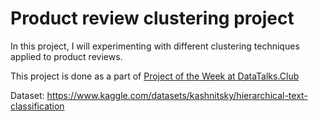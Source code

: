 # Product review clustering project

In this project, I will experimenting with different clustering techniques applied to product reviews.

This project is done as a part of [Project of the Week at DataTalks.Club](https://github.com/DataTalksClub/project-of-the-week/blob/main/2022-08-31-clustering.md)

Dataset: https://www.kaggle.com/datasets/kashnitsky/hierarchical-text-classification
